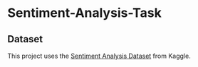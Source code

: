 # Sentiment-Analysis-Task

## Dataset
This project uses the [Sentiment Analysis Dataset](https://www.kaggle.com/datasets/abhi8923shriv/sentiment-analysis-dataset) from Kaggle.
